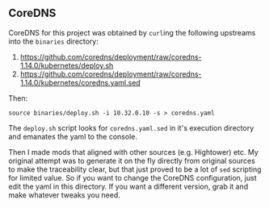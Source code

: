 ## CoreDNS

CoreDNS for this project was obtained by `curl`ing the following upstreams into the `binaries` directory:

1. https://github.com/coredns/deployment/raw/coredns-1.14.0/kubernetes/deploy.sh
2. https://github.com/coredns/deployment/raw/coredns-1.14.0/kubernetes/coredns.yaml.sed

Then:

```shell
source binaries/deploy.sh -i 10.32.0.10 -s > coredns.yaml
```

The `deploy.sh` script looks for `coredns.yaml.sed` in it's execution directory and emanates the yaml to the console.

Then I made mods that aligned with other sources (e.g. Hightower) etc. My original attempt was to generate it on the fly directly from original sources to make the traceability clear, but that just proved to be a lot of `sed` scripting for limited value. So if you want to change the CoreDNS configuration, just edit the yaml in this directory. If you want a different version, grab it and make whatever tweaks you need.
